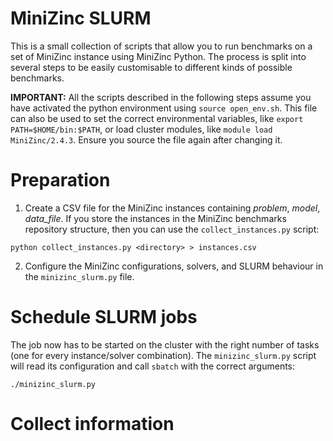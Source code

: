 # MiniZinc SLURM

This is a small collection of scripts that allow you to run benchmarks on a set
of MiniZinc instance using MiniZinc Python. The process is split into several
steps to be easily customisable to different kinds of possible benchmarks.

**IMPORTANT:** All the scripts described in the following steps assume you have
activated the python environment using `source open_env.sh`. This file can also
be used to set the correct environmental variables, like `export
PATH=$HOME/bin:$PATH`, or load cluster modules, like `module load
MiniZinc/2.4.3`. Ensure you source the file again after changing it.

# Preparation

1. Create a CSV file for the MiniZinc instances containing *problem*, *model*,
   *data_file*. If you store the instances in the MiniZinc benchmarks
   repository structure, then you can use the `collect_instances.py` script:
```
python collect_instances.py <directory> > instances.csv
```
2. Configure the MiniZinc configurations, solvers, and SLURM behaviour in the
   `minizinc_slurm.py` file.

# Schedule SLURM jobs

The job now has to be started on the cluster with the right number of tasks
(one for every instance/solver combination). The `minizinc_slurm.py` script
will read its configuration and call `sbatch` with the correct arguments:
```
./minizinc_slurm.py
```

# Collect information

